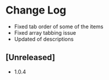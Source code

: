# Change Log
- Fixed tab order of some of the items
- Fixed array tabbing issue
- Updated of descriptions

## [Unreleased]
- 1.0.4